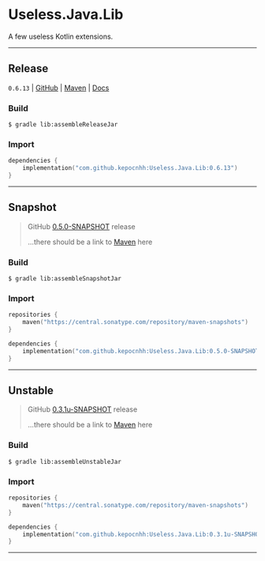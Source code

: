 # Useless.Java.Lib
A few useless Kotlin extensions.

---

## Release

`0.6.13`
| [GitHub](https://github.com/StanleyProjects/Useless.Java.Lib/releases/tag/0.6.13)
| [Maven](https://central.sonatype.com/artifact/com.github.kepocnhh/Useless.Java.Lib/0.6.13)
| [Docs](https://StanleyProjects.github.io/Useless.Java.Lib/docs/0.6.13)

### Build
```
$ gradle lib:assembleReleaseJar
```

### Import
```kotlin
dependencies {
    implementation("com.github.kepocnhh:Useless.Java.Lib:0.6.13")
}
```

---

## Snapshot

> GitHub [0.5.0-SNAPSHOT](https://github.com/StanleyProjects/Useless.Java.Lib/releases/tag/0.5.0-SNAPSHOT) release
>
> ...there should be a link to [Maven](https://central.sonatype.com) here

### Build
```
$ gradle lib:assembleSnapshotJar
```

### Import
```kotlin
repositories {
    maven("https://central.sonatype.com/repository/maven-snapshots")
}

dependencies {
    implementation("com.github.kepocnhh:Useless.Java.Lib:0.5.0-SNAPSHOT")
}
```

---

## Unstable

> GitHub [0.3.1u-SNAPSHOT](https://github.com/StanleyProjects/Useless.Java.Lib/releases/tag/0.3.1u-SNAPSHOT) release
>
> ...there should be a link to [Maven](https://central.sonatype.com) here

### Build
```
$ gradle lib:assembleUnstableJar
```

### Import
```kotlin
repositories {
    maven("https://central.sonatype.com/repository/maven-snapshots")
}

dependencies {
    implementation("com.github.kepocnhh:Useless.Java.Lib:0.3.1u-SNAPSHOT")
}
```

---
